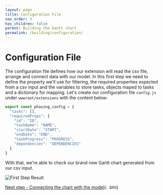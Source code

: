 ```yaml
---
layout: page
title: Configuration File
nav_order: 3
has_children: false
parent: Building the Gantt chart
permalink: /building/configuration/
---
```


# Configuration File

The configuration file defines how our extension will read the csv file, arrange and connect data with our model.
In this first step we need to define the property we'll use for filtering, the required properties expected from a csv input and the variables to store tasks, objects maped to tasks and a dictionary for mapping.
Let's create our configuration file `config.js` under `wwwroot/extensions` with the content below:

```js
export const phasing_config = {
  "tasks": [],
  "requiredProps": {
    "id": "ID",
    "taskName": "NAME",
    "startDate": "START",
    "endDate": "END",
    "taskProgress": "PROGRESS",
    "dependencies": "DEPENDENCIES"
  }
}
```

With that, we're able to check our brand new Gantt chart generated from our csv input.

![First Step Result](../../assets/images/stepone.gif)

[Next step - Connecting the chart with the model](/connecting/home/){: .btn}